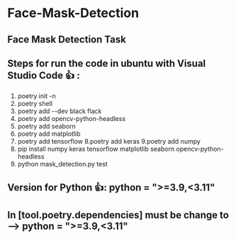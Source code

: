 # Face-Mask-Detection
## Face Mask Detection Task



## Steps for run the code in ubuntu with Visual Studio Code 👍 :
1. poetry init -n
2. poetry shell
3. poetry add --dev black flack
4. poetry add opencv-python-headless
5. poetry add seaborn
6. poetry add matplotlib
7. poetry add tensorflow
8.poetry add keras
9.poetry add numpy
10.  pip install numpy keras tensorflow matplotlib seaborn opencv-python-headless
11. python mask_detection.py test


## Version for Python 👍: python = ">=3.9,<3.11"

## In [tool.poetry.dependencies] must be change to --> python = ">=3.9,<3.11"
